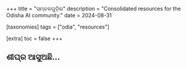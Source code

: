 +++
title = "ସମ୍ବଳଗୁଡ଼ିକ"
description = "Consolidated resources for the Odisha AI community."
date = 2024-08-31

[taxonomies]
tags = ["odia", "resources"]

[extra]
toc = false
+++

## ଶୀଘ୍ର ଆସୁଅଛି...
